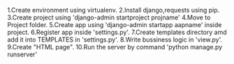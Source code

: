 1.Create environment using virtualenv.
2.Install django,requests using pip.
3.Create project using 'django-admin startproject projname'
4.Move to Project folder.
5.Create app using 'django-admin startapp aapname'  inside project.
6.Register app inside 'settings.py'.
7.Create templates directory amd add it into TEMPLATES in 'settings.py'.
8.Write bussiness logic in 'view.py'.
9.Create "HTML page".
10.Run the server by command 'python manage.py runserver'
